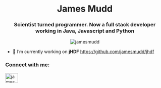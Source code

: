 <h1 align="center">James Mudd</h1>
<h3 align="center">Scientist turned programmer. Now a full stack developer working in Java, Javascript and Python</h3>

<p align="center"> <img src="https://komarev.com/ghpvc/?username=jamesmudd&label=Profile%20views&color=0e75b6&style=flat" alt="jamesmudd" /> </p>

- 🔭 I’m currently working on **jHDF** https://github.com/jamesmudd/jhdf

<p align="left">
<h3 align="left">Connect with me:</h3>
<a href="https://twitter.com/jamesmudd" target="blank"><img align="center" src="https://cdn.jsdelivr.net/npm/simple-icons@3.0.1/icons/twitter.svg" alt="jamesmudd" height="30" width="40" /></a>
</p>

